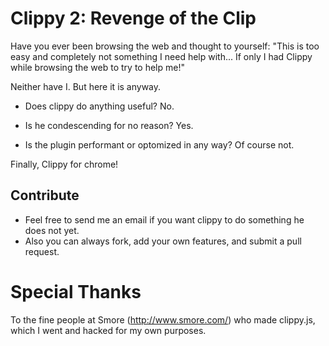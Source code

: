 Clippy 2: Revenge of the Clip
================================

Have you ever been browsing the web and thought to yourself: "This is too easy and completely not something I need help with... If only I had Clippy while browsing the web to try to help me!" 

Neither have I. But here it is anyway.

* Does clippy do anything useful? No.

* Is he condescending for no reason? Yes.

* Is the plugin performant or optomized in any way? Of course not.

Finally, Clippy for chrome!


Contribute
-------------------------------

* Feel free to send me an email if you want clippy to do something he does not yet.
* Also you can always fork, add your own features, and submit a pull request.

Special Thanks
================================
To the fine people at Smore (http://www.smore.com/) who made clippy.js, which I went and hacked for my own purposes.